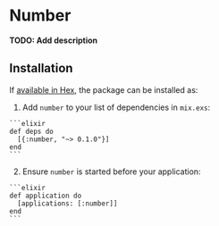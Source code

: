 # Number

**TODO: Add description**

## Installation

If [available in Hex](https://hex.pm/docs/publish), the package can be installed as:

  1. Add `number` to your list of dependencies in `mix.exs`:

    ```elixir
    def deps do
      [{:number, "~> 0.1.0"}]
    end
    ```

  2. Ensure `number` is started before your application:

    ```elixir
    def application do
      [applications: [:number]]
    end
    ```

